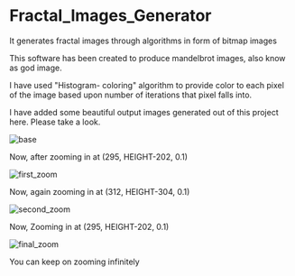 # Fractal_Images_Generator 
It generates fractal images through algorithms in form of bitmap images

This software has been created to produce mandelbrot images, also know as god image. 

I have used "Histogram- coloring" algorithm to provide color to each pixel of the image based upon number of iterations that pixel falls into.

I have added some beautiful output images generated out of this project here. Please take a look. 


![base](https://user-images.githubusercontent.com/29947820/142063578-34f4626b-80ec-42c7-927d-9de860baaf45.png)


Now, after zooming in at (295, HEIGHT-202, 0.1)

![first_zoom](https://user-images.githubusercontent.com/29947820/142063973-5b305471-53e3-4f36-92e5-9d09e64f59ba.png)

Now, again zooming in at (312, HEIGHT-304, 0.1)

![second_zoom](https://user-images.githubusercontent.com/29947820/142064288-7510dcc5-5b41-4ef2-882c-ee48e7fb9ed8.png)


Now, Zooming in at (295, HEIGHT-202, 0.1)

![final_zoom](https://user-images.githubusercontent.com/29947820/142064682-6b393e84-b0e8-4382-b89a-2a33aabb3318.png)


You can keep on zooming infinitely
